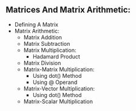 ## Matrices And Matrix Arithmetic:
* Defining A Matrix
* Matrix Arithmetic:
    * Matrix Addition
    * Matrix Subtraction
    * Matrix Multiplication:
        * Hadamard Product
    * Matrix Division
    * Matrix-Matrix Multiplication:
        * Using dot() Method
        * Using @ Operand
    * Matrix-Vector Multiplication:
        * Using dot() Method
    * Matrix-Scalar Multiplication
